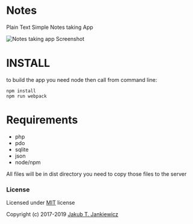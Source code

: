 # Notes

Plain Text Simple Notes taking App

![Notes taking app Screenshot](screenshot.png)

# INSTALL

to build the app you need node then call from command line:

```
npm install
npm run webpack
```

# Requirements

* php
* pdo
* sqlite
* json
* node/npm


All files will be in dist directory you need to copy those files to the server

### License

Licensed under [MIT](http://opensource.org/licenses/MIT) license

Copyright (c) 2017-2019 [Jakub T. Jankiewicz](https://jcubic.pl/me)


